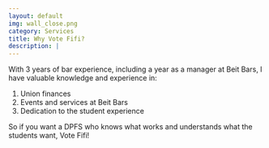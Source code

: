 ```yaml
---
layout: default
img: wall_close.png
category: Services
title: Why Vote Fifi?
description: |
---
```

With 3 years of bar experience, including a year as a manager at Beit Bars, I have valuable knowledge and experience in:

1. Union finances
2. Events and services at Beit Bars
3. Dedication to the student experience

So if you want a DPFS who knows what works and understands what the students want, Vote Fifi!
